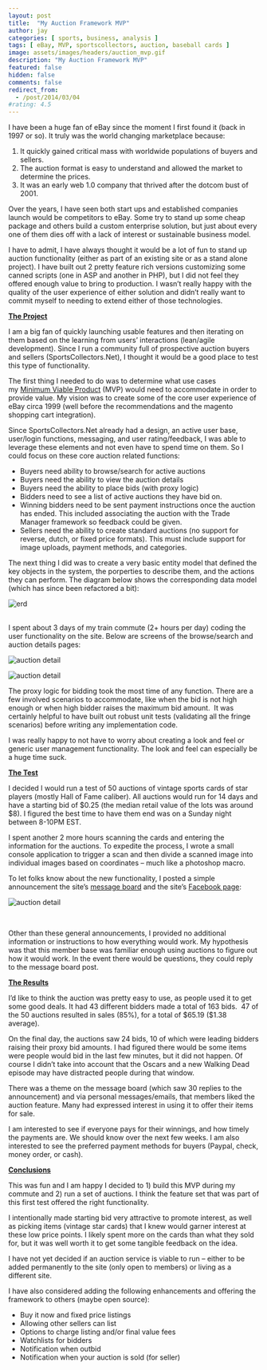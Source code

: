 ```yaml
---
layout: post
title:  "My Auction Framework MVP"
author: jay
categories: [ sports, business, analysis ]
tags: [ eBay, MVP, sportscollectors, auction, baseball cards ]
image: assets/images/headers/auction_mvp.gif
description: "My Auction Framework MVP"
featured: false
hidden: false
comments: false
redirect_from:
  - /post/2014/03/04
#rating: 4.5
---
```



 <p>I have been a huge fan of eBay since the moment I first found it (back in 1997 or so). It truly was the world changing marketplace because:</p>
<ol>
<li >It quickly gained critical mass with worldwide populations of buyers and sellers.</li>
<li >The auction format is easy to understand and allowed the market to determine the prices.&nbsp;</li>
<li >It was an early web 1.0 company that thrived after the dotcom bust of 2001.</li>
</ol>
<p>Over the years, I have seen both start ups and established companies launch would be competitors to eBay. Some try to stand up some cheap package and others build a custom enterprise solution, but just about every one of them dies off with a lack of interest or sustainable business model.</p>
<p>I have to admit, I have always thought it would be a lot of fun to stand up auction functionality (either as part of an existing site or as a stand alone project). I have built out 2 pretty feature rich versions customizing some canned scripts (one in ASP and another in PHP), but I did not feel they offered enough value to bring to production. I wasn&rsquo;t really happy with the quality of the user experience of either solution and didn&rsquo;t really want to commit myself to needing to extend either of those technologies.</p>
<p><span style="margin: 0px; padding: 0px; text-decoration: underline;"><strong style="margin: 0px; padding: 0px;">The Project</strong></span></p>
<p>I am a big fan of quickly launching usable features and then iterating on them based on the learning from users&rsquo; interactions (lean/agile development). Since I run a community full of prospective auction buyers and sellers (SportsCollectors.Net), I thought it would be a good place to test this type of functionality. &nbsp;</p>
<p>The first thing I needed to do was to determine what use cases my&nbsp;<a  href="http://en.wikipedia.org/wiki/Minimum_viable_product" target="_blank">Minimum Viable Product</a>&nbsp;(MVP) would need to accommodate in order to provide value. My vision was to create some of the core user experience of eBay circa 1999 (well before the recommendations and the magento shopping cart integration).&nbsp;</p>
<p>Since SportsCollectors.Net already had a design, an active user base, user/login functions, messaging, and user rating/feedback, I was able to leverage these elements and not even have to spend time on them. So I could focus on these core auction related functions:</p>
<ul >
<li >Buyers need ability to browse/search for active auctions</li>
<li >Buyers need the ability to view the auction details</li>
<li >Buyers need the ability to place bids (with proxy logic)</li>
<li >Bidders need to see a list of active auctions they have bid on.</li>
<li >Winning bidders need to be sent payment instructions once the auction has ended. This included associating the auction with the Trade Manager framework so feedback could be given.</li>
<li >Sellers need the ability to create standard auctions (no support for reverse, dutch, or fixed price formats). This must include support for image uploads, payment methods, and categories.&nbsp;</li>
</ul>
<p>The next thing I did was to create a very basic entity model that defined the key objects in the system, the porperties to describe them, and the actions they can perform. The diagram below shows the corresponding data model (which has since been refactored a bit): &nbsp;</p>
<p><img src="{{ site.baseurl }}/assets/images/scn_auction_erd.gif" alt="erd" /></p>
<p><br style="margin: 0px; padding: 0px;" />I spent about 3 days of my train commute (2+ hours per day) coding the user functionality on the site. Below are screens of the browse/search and auction details pages:</p>

<p><img src="{{ site.baseurl }}/assets/images/scn_auction_listings.gif" alt="auction detail" /></p>
<p><img src="{{ site.baseurl }}/assets/images/headers/auction_mvp.gif" alt="auction detail" /></p>
<p>The proxy logic for bidding took the most time of any function. There are a few involved scenarios to accommodate, like when the bid is not high enough or when high bidder raises the maximum bid amount. &nbsp;It was certainly helpful to have built out robust unit tests (validating all the fringe scenarios) before writing any implementation code.</p>
<p>I was really happy to not have to worry about creating a look and feel or generic user management functionality. The look and feel can especially be a huge time suck.</p>
<p><strong style="margin: 0px; padding: 0px;"><span style="margin: 0px; padding: 0px; text-decoration: underline;">The Test</span></strong></p>
<p>I decided I would run a test of 50 auctions of vintage sports cards of star players (mostly Hall of Fame caliber). All auctions would run for 14 days and have a starting bid of $0.25 (the median retail value of the lots was around $8). I figured the best time to have them end was on a Sunday night between 8-10PM EST.</p>
<p>I spent another 2 more hours scanning the cards and entering the information for the auctions. To expedite the process, I wrote a small console application to trigger a scan and then divide a scanned image into individual images based on coordinates &ndash; much like a photoshop macro.</p>
<p>To let folks know about the new functionality, I posted a simple announcement the site&rsquo;s&nbsp;<a  href="http://www.sportscollectors.net/MessageBoardThread.aspx?t=157710" target="_blank">message board</a>&nbsp;and the site&rsquo;s&nbsp;<a  href="https://www.facebook.com/groups/8878802885/" target="_blank">Facebook page</a>:</p>

<p><img src="{{ site.baseurl }}/assets/images/scn_auction_announcement.gif" alt="auction detail" /></p>
<p>&nbsp;</p>
<p>Other than these general announcements, I provided no additional information or instructions to how everything would work. My hypothesis was that this member base was familiar enough using auctions to figure out how it would work. In the event there would be questions, they could reply to the message board post.&nbsp;</p>
<p><span style="text-decoration: underline;"><strong style="margin: 0px; padding: 0px;">The Results</strong></span></p>
<p>I&rsquo;d like to think the auction was pretty easy to use, as people used it to get some good deals. It had 43 different bidders made a total of 163 bids. &nbsp;47 of the 50 auctions resulted in sales (85%), for a total of $65.19 ($1.38 average).&nbsp;</p>
<p>On the final day, the auctions saw 24 bids, 10 of which were leading bidders raising their proxy bid amounts. I had figured there would be some items were people would bid in the last few minutes, but it did not happen. Of course I didn&rsquo;t take into account that the Oscars and a new Walking Dead episode may have distracted people during that window.</p>
<p>There was a theme on the message board (which saw 30 replies to the announcement) and via personal messages/emails, that members liked the auction feature. Many had expressed interest in using it to offer their items for sale.</p>
<p>I am interested to see if everyone pays for their winnings, and how timely the payments are. We should know over the next few weeks. I am also interested to see the preferred payment methods for buyers (Paypal, check, money order, or cash).</p>
<p><span style="text-decoration: underline;"><strong style="margin: 0px; padding: 0px;">Conclusions</strong></span></p>
<p>This was fun and I am happy I decided to 1) build this MVP during my commute and 2) run a set of auctions. I think the feature set that was part of this first test offered the right functionality.&nbsp;</p>
<p>I intentionally made starting bid very attractive to promote interest, as well as picking items (vintage star cards) that I knew would garner interest at these low price points. I likely spent more on the cards than what they sold for, but it was well worth it to get some tangible feedback on the idea.</p>
<p>I have not yet decided if an auction service is viable to run &ndash; either to be added permanently to the site (only open to members) or living as a different site.&nbsp;</p>
<p>I have also considered adding the following enhancements and offering the framework to others (maybe open source):</p>
<ul >
<li >Buy it now and fixed price listings</li>
<li >Allowing other sellers can list</li>
<li >Options to charge listing and/or final value fees</li>
<li >Watchlists for bidders</li>
<li >Notification when outbid</li>
<li >Notification when your auction is sold (for seller)</li>
</ul>